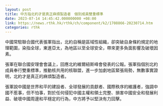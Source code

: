 ```yaml
---
layout: post
title: 中方指北約才是真正麻煩製造者　個別成員雙重標準　
date: 2023-07-14 14:45:42.000000000 +08:00
link: https://news.rthk.hk/rthk/ch/component/k2/1708866-20230714.htm
categories: rthk
---
```


中國常駐聯合國代表張軍指出，北約自稱是區域性組織，卻突破自身條約規定的地理範圍，染指全球，東進亞太，為地區以至全球安全，帶來更多負面影響及破壞因素。

張軍在聯合國安理會會議上，回應北約維爾紐斯峰會發表的公報。張軍指個別北約成員奉行雙重標準，推動核共用的核聯盟，進一步加劇地區緊張局勢，無數事實證明，北約才是真正的麻煩製造者。

張軍說中國是世界和平的建設者、全球發展的貢獻者、國際秩序的維護者，強調中國不惹事，但不怕事，對於任何侵犯中國主權和領土完整、損害中國安全和發展利益、破壞中國周邊和平穩定的行為，中方將予以堅決有力回擊。
